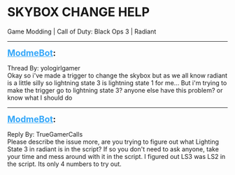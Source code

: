 # SKYBOX CHANGE HELP
Game Modding | Call of Duty: Black Ops 3 | Radiant

---
<strong style="font-size: 1.4em;"><span style="text-decoration: underline;text-decoration-color: #34a7f9;"><span style="color:#34a7f9;">ModmeBot</span></span>:</strong>

<p>Thread By: yologirlgamer<br />Okay so i&#39;ve made a trigger to change the skybox but as we all know radiant is a little silly so lightning state 3 is lightning state 1 for me... But i&#39;m trying to make the trigger go to lightning state 3? anyone else have this problem? or know what I should do</p>

---
<strong style="font-size: 1.4em;"><span style="text-decoration: underline;text-decoration-color: #34a7f9;"><span style="color:#34a7f9;">ModmeBot</span></span>:</strong>

<p>Reply By: TrueGamerCalls<br />Please describe the issue more, are you trying to figure out what Lighting State 3 in radiant is in the script? If so you don&#39;t need to ask anyone, take your time and mess around with it in the script. I figured out LS3 was LS2 in the script. Its only 4 numbers to try out.</p>
